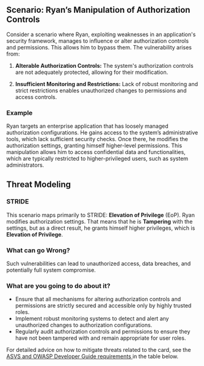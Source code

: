 ## Scenario: Ryan’s Manipulation of Authorization Controls

Consider a scenario where Ryan, exploiting weaknesses in an application's security framework, manages to influence or alter authorization controls and permissions. This allows him to bypass them. The vulnerability arises from:

1. **Alterable Authorization Controls:** The system's authorization controls are not adequately protected, allowing for their modification.

2. **Insufficient Monitoring and Restrictions:** Lack of robust monitoring and strict restrictions enables unauthorized changes to permissions and access controls.

### Example

Ryan targets an enterprise application that has loosely managed authorization configurations. He gains access to the system’s administrative tools, which lack sufficient security checks. Once there, he modifies the authorization settings, granting himself higher-level permissions. This manipulation allows him to access confidential data and functionalities, which are typically restricted to higher-privileged users, such as system administrators.

## Threat Modeling

### STRIDE

This scenario maps primarily to STRIDE: **Elevation of Privilege** (EoP).
Ryan modifies authorization settings. That means that he is **Tampering** with the settings, but as a direct result, he grants himself higher privileges, which is **Elevation of Privilege**.

### What can go Wrong?

Such vulnerabilities can lead to unauthorized access, data breaches, and potentially full system compromise.

### What are you going to do about it?

- Ensure that all mechanisms for altering authorization controls and permissions are strictly secured and accessible only by highly trusted roles.
- Implement robust monitoring systems to detect and alert any unauthorized changes to authorization configurations.
- Regularly audit authorization controls and permissions to ensure they have not been tampered with and remain appropriate for user roles.

For detailed advice on how to mitigate threats related to the card, see the [ASVS and OWASP Developer Guide requirements ](#mapping 'ASVS and OWASP Developer Guide requirements [internal]') in the table below.
